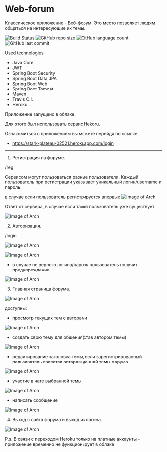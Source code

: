 # Web-forum

Классическое приложение - Веб-форум. 
Это место позволяет людям общаться на интересующие их темы.

[![Build Status](https://app.travis-ci.com/Halsyon/web-forum/.svg?branch=main)](https://app.travis-ci.com/Halsyon/web-forum)
![GitHub repo size](https://img.shields.io/github/repo-size/Halsyon/web-forum/)
![GitHub language count](https://img.shields.io/github/languages/count/Halsyon/web-forum/?logo=github)
![GitHub last commit](https://img.shields.io/github/last-commit/Halsyon/web-forum/?logo=github)

Used technologies

- Java Core
- JWT
- Spring Boot Security
- Spring Boot Data JPA
- Spring Boot Web
- Spring Boot Tomcat
- Maven
- Travis C.I.
- Heroku

Приложение запущено в облаке. 

Для этого был использовать сервис Hekoru.

Ознакомиться с приложением вы можете перейдя по ссылке:


 - https://stark-plateau-02521.herokuapp.com/login

______________________________________________

1. Регистрация на форуме.
 
 /reg

Сервисом могут пользоваться разные пользователи.
Каждый пользователь при регистрации указывает уникальный логин/username и пароль.

в случае если пользователь регистрируется впервые
![Image of Arch](https://github.com/Halsyon/web-forum//blob/main/image/Screenshot_1.jpg)

Ответ от сервера, в случае если такой пользователь уже существует

![Image of Arch](https://github.com/Halsyon/web-forum//blob/main/image/Screenshot_2.jpg)

2. Авторизация.

 /login

![Image of Arch](https://github.com/Halsyon/web-forum//blob/main/image/Screenshot_3.jpg)


![Image of Arch](https://github.com/Halsyon/web-forum//blob/main/image/Screenshot_4.jpg)

 - в случае не верного логина/пароля пользователь получит предупреждение

![Image of Arch](https://github.com/Halsyon/web-forum//blob/main/image/Screenshot_9.jpg)

3. Главная страница форума.

![Image of Arch](https://github.com/Halsyon/web-forum//blob/main/image/Screenshot_5.jpg)

доступны:

   - просмотр текущих тем с авторами

![Image of Arch](https://github.com/Halsyon/web-forum//blob/main/image/Screenshot_5.jpg)

   - создать свою тему для общения(став автором темы)

![Image of Arch](https://github.com/Halsyon/web-forum//blob/main/image/Screenshot_10.jpg)

   - редактирование заголовка темы, если зарегистрированный пользователь является автором данной темы форума 

![Image of Arch](https://github.com/Halsyon/web-forum//blob/main/image/Screenshot_11.jpg)

   - участие в чате выбранной темы

![Image of Arch](https://github.com/Halsyon/web-forum//blob/main/image/Screenshot_6.jpg)

   - написать сообщение 

![Image of Arch](https://github.com/Halsyon/web-forum//blob/main/image/Screenshot_7.jpg)


4. Выход с сайта форума и выход из логина.

![Image of Arch](https://github.com/Halsyon/web-forum//blob/main/image/Screenshot_8.jpg)

P.s. В связи с переходом Heroku только на платные аккаунты - приложение временно не функционирует в облаке

